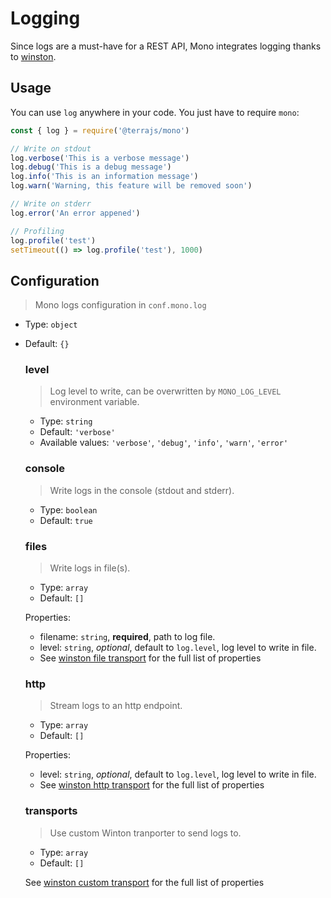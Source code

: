 # Logging

Since logs are a must-have for a REST API, Mono integrates logging thanks to [winston](https://github.com/winstonjs/winston).

## Usage

You can use `log` anywhere in your code. You just have to require `mono`:

```js
const { log } = require('@terrajs/mono')

// Write on stdout
log.verbose('This is a verbose message')
log.debug('This is a debug message')
log.info('This is an information message')
log.warn('Warning, this feature will be removed soon')

// Write on stderr
log.error('An error appened')

// Profiling
log.profile('test')
setTimeout(() => log.profile('test'), 1000)
```

## Configuration

> Mono logs configuration in `conf.mono.log`

- Type: `object`
- Default: `{}`

  ### level

  > Log level to write, can be overwritten by `MONO_LOG_LEVEL` environment variable.

  - Type: `string`
  - Default: `'verbose'`
  - Available values: `'verbose'`, `'debug'`, `'info'`, `'warn'`, `'error'`

  ### console

  > Write logs in the console (stdout and stderr).

  - Type: `boolean`
  - Default: `true`

  ### files

  > Write logs in file(s).

  - Type: `array`
  - Default: `[]`

  Properties:
  - filename: `string`, **required**, path to log file.
  - level: `string`, *optional*, default to `log.level`, log level to write in file.
  - See [winston file transport](https://github.com/winstonjs/winston/blob/master/docs/transports.md#file-transport) for the full list of properties

  ### http

  > Stream logs to an http endpoint.

  - Type: `array`
  - Default: `[]`

  Properties:
  - level: `string`, *optional*, default to `log.level`, log level to write in file.
  - See [winston http transport](https://github.com/winstonjs/winston/blob/master/docs/transports.md#http-transport) for the full list of properties

  ### transports

  > Use custom Winton tranporter to send logs to.

  - Type: `array`
  - Default: `[]`

  See [winston custom transport](https://github.com/winstonjs/winston/blob/master/docs/transports.md#winston-more) for the full list of properties
